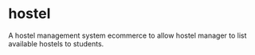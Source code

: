 # hostel
A hostel management system ecommerce to allow hostel manager to list available hostels to students.
